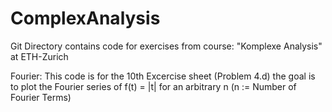 # ComplexAnalysis

Git Directory contains code for exercises from course: "Komplexe Analysis" at ETH-Zurich

Fourier: This code is for the 10th Excercise sheet (Problem 4.d) the goal is to plot the Fourier series of f(t) = |t| for an arbitrary n (n := Number of Fourier Terms)
